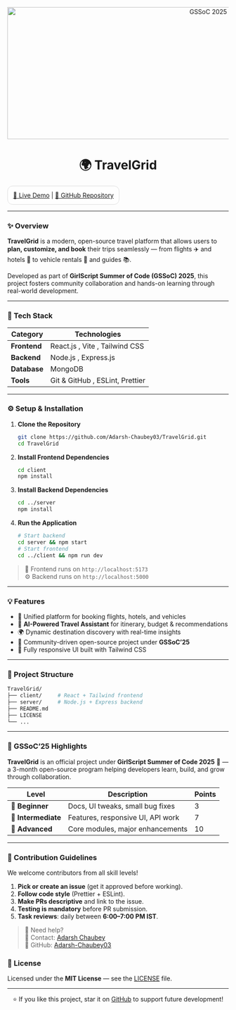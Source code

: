 <p align="center">
  <img src="https://github.com/dimpal-yadav/TravelGrid/blob/main/GirlScript-Summer-of-Code.png" width="950" height="300" alt="GSSoC 2025 Banner"/>
</p>

<h1 align="center">🌍 TravelGrid</h1>

<div align="center" style="border: 1px solid #ddd; border-radius: 12px; padding: 12px; background: rgba(255,255,255,0.7); display: inline-block;">
  <a href="https://travel-grid.vercel.app/" target="_blank">🚀 Live Demo</a> |
  <a href="https://github.com/Adarsh-Chaubey03/TravelGrid" target="_blank">📂 GitHub Repository</a>
</div>

---

### ✨ Overview
**TravelGrid** is a modern, open-source travel platform that allows users to **plan, customize, and book** their trips seamlessly — from flights ✈️ and hotels 🏨 to vehicle rentals 🚗 and guides 📚.  

Developed as part of **GirlScript Summer of Code (GSSoC) 2025**, this project fosters community collaboration and hands-on learning through real-world development.

---

### 🧠 Tech Stack

| Category | Technologies |
|-----------|---------------|
| **Frontend** | React.js , Vite , Tailwind CSS  |
| **Backend** | Node.js , Express.js  |
| **Database** | MongoDB  |
| **Tools** | Git & GitHub , ESLint, Prettier |

---

### ⚙️ Setup & Installation

1. **Clone the Repository**
   ```bash
   git clone https://github.com/Adarsh-Chaubey03/TravelGrid.git
   cd TravelGrid
   ```

2. **Install Frontend Dependencies**
   ```bash
   cd client
   npm install
   ```

3. **Install Backend Dependencies**
   ```bash
   cd ../server
   npm install
   ```

4. **Run the Application**
   ```bash
   # Start backend
   cd server && npm start
   # Start frontend
   cd ../client && npm run dev
   ```

> 🧩 Frontend runs on `http://localhost:5173`  
> ⚙️ Backend runs on `http://localhost:5000`

---

### 💡 Features
- 🔹 Unified platform for booking flights, hotels, and vehicles  
- 🤖 **AI-Powered Travel Assistant** for itinerary, budget & recommendations  
- 🌍 Dynamic destination discovery with real-time insights  
- 💬 Community-driven open-source project under **GSSoC’25**  
- 📱 Fully responsive UI built with Tailwind CSS  

---

### 🧭 Project Structure
```bash
TravelGrid/
├── client/     # React + Tailwind frontend
├── server/     # Node.js + Express backend
├── README.md
├── LICENSE
└── ...
```

---

### 🚀 GSSoC’25 Highlights
**TravelGrid** is an official project under **GirlScript Summer of Code 2025** 🎉 —  
a 3-month open-source program helping developers learn, build, and grow through collaboration.

| Level | Description | Points |
|-------|-------------|--------|
| 🥉 **Beginner** | Docs, UI tweaks, small bug fixes | 3 |
| 🥈 **Intermediate** | Features, responsive UI, API work | 7 |
| 🥇 **Advanced** | Core modules, major enhancements | 10 |

---

### 🤝 Contribution Guidelines
We welcome contributors from all skill levels!

1. **Pick or create an issue** (get it approved before working).  
2. **Follow code style** (Prettier + ESLint).  
3. **Make PRs descriptive** and link to the issue.  
4. **Testing is mandatory** before PR submission.  
5. **Task reviews**: daily between **6:00–7:00 PM IST**.

> 💬 Need help?  
> 📧 Contact: [Adarsh Chaubey](https://www.linkedin.com/in/adarsh-chaubey/)  
> 🧭 GitHub: [Adarsh-Chaubey03](https://github.com/Adarsh-Chaubey03)



### 📜 License
Licensed under the **MIT License** — see the [LICENSE](https://github.com/Adarsh-Chaubey03/TravelGrid/blob/main/LICENSE) file.

---

<p align="center">
  ⭐ If you like this project, star it on <a href="https://github.com/Adarsh-Chaubey03/TravelGrid">GitHub</a> to support future development!
</p>
